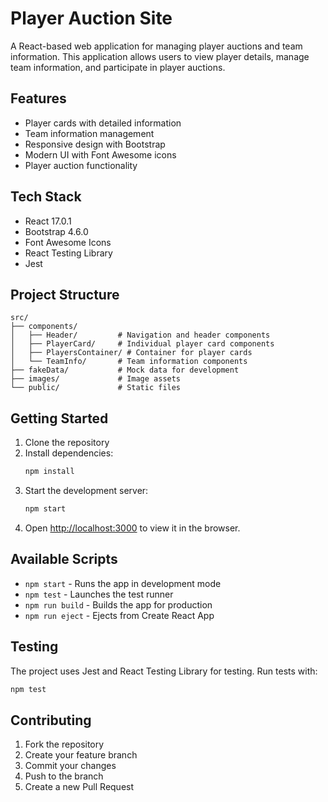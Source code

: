 # Player Auction Site

A React-based web application for managing player auctions and team information. This application allows users to view player details, manage team information, and participate in player auctions.

## Features

- Player cards with detailed information
- Team information management
- Responsive design with Bootstrap
- Modern UI with Font Awesome icons
- Player auction functionality

## Tech Stack

- React 17.0.1
- Bootstrap 4.6.0
- Font Awesome Icons
- React Testing Library
- Jest

## Project Structure

```
src/
├── components/
│   ├── Header/         # Navigation and header components
│   ├── PlayerCard/     # Individual player card components
│   ├── PlayersContainer/ # Container for player cards
│   └── TeamInfo/       # Team information components
├── fakeData/           # Mock data for development
├── images/             # Image assets
└── public/             # Static files
```

## Getting Started

1. Clone the repository
2. Install dependencies:
   ```bash
   npm install
   ```
3. Start the development server:
   ```bash
   npm start
   ```
4. Open [http://localhost:3000](http://localhost:3000) to view it in the browser.

## Available Scripts

- `npm start` - Runs the app in development mode
- `npm test` - Launches the test runner
- `npm run build` - Builds the app for production
- `npm run eject` - Ejects from Create React App

## Testing

The project uses Jest and React Testing Library for testing. Run tests with:
```bash
npm test
```

## Contributing

1. Fork the repository
2. Create your feature branch
3. Commit your changes
4. Push to the branch
5. Create a new Pull Request
